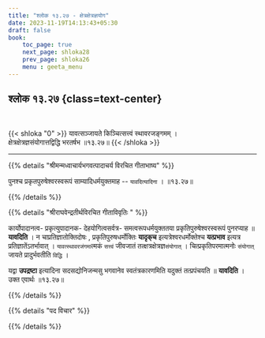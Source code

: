 ```yaml
---
title: "श्लोक १३.२७ - क्षेत्रक्षेत्रज्ञयोग"
date: 2023-11-19T14:13:43+05:30
draft: false
book:
    toc_page: true
    next_page: shloka28
    prev_page: shloka26
    menu : geeta_menu
---
```




## श्लोक १३.२७ {class=text-center}

<br/>

{{< shloka  "0"  >}}
यावत्सञ्जायते किञ्चित्सत्त्वं स्थावरजङ्गमम् ।  
क्षेत्रक्षेत्रज्ञसंयोगात्तद्विद्धि भरतर्षभ ॥१३.२७॥
{{< /shloka >}}

---


{{% details "श्रीमन्मध्वाचार्यभगवत्पादाचर्य विरचित  गीताभाष्य" %}}

पुनश्च प्रकृतपुरुषेश्वरस्वरूपं साम्यादिधर्मयुक्तमाह -- 
`यावदित्यादिना` । ॥१३.२७॥

{{% /details %}}



{{% details "श्रीराघवेन्द्रतीर्थविरचित गीताविवृतिः " %}}

कार्योपादानत्व- प्रकृत्युपादानक- 
देहयोगित्वसर्वत्र- समत्वरूपधर्मयुक्ततया 
प्रकृतिपुरुषेश्वरस्वरूपं पुनरप्याह ॥ **यावदिति** । 
न चाप्रतिज्ञातोक्तिदोषः , प्रकृतिपुरुषधर्मोक्तिः **यादृक्‌च** इत्यत्रेश्वरधर्मोक्तेश्च **यत्प्रभाव** इत्यत्र प्रतिज्ञातेंऽतर्भावात्‌ । `यावत्स्थावरजंगमा`त्मकं 
`सत्त्वं` जीवजातं तत्क्षत्रक्षेत्रज्ञ`संयोगात्‌` । 
चित्प्रकृतिपरमात्मनोः `संयोगात्` जायते प्रादुर्भवतीति
`विद्धि` ।    

यद्वा **उपद्रष्टा** इत्यादिना सदसद्योनिजन्मसु भगवानेव 
स्वतंत्रकारणमिति यदुक्तं तत्प्रपंचयति ॥ **यावदिति** । 
उक्त एवार्थः ॥१३.२७॥

{{% /details %}}



{{% details "पद विचार" %}}


{{% /details %}}
